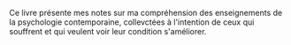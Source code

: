 Ce livre présente mes notes sur ma compréhension des enseignements de la psychologie contemporaine, collevctées à l'intention de ceux qui souffrent et qui veulent voir leur condition s'améliorer.